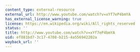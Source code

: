 ```yaml
---
content_type: external-resource
external_url: http://www.youtube.com/watch?v=xYf7eP4bmYA
has_external_license_warning: true
license: https://en.wikipedia.org/wiki/All_rights_reserved
status: ''
title: http://www.youtube.com/watch?v=xYf7eP4bmYA
uid: ef881bd7-3c17-4708-b215-4a556942202a
wayback_url: ''
---
```

